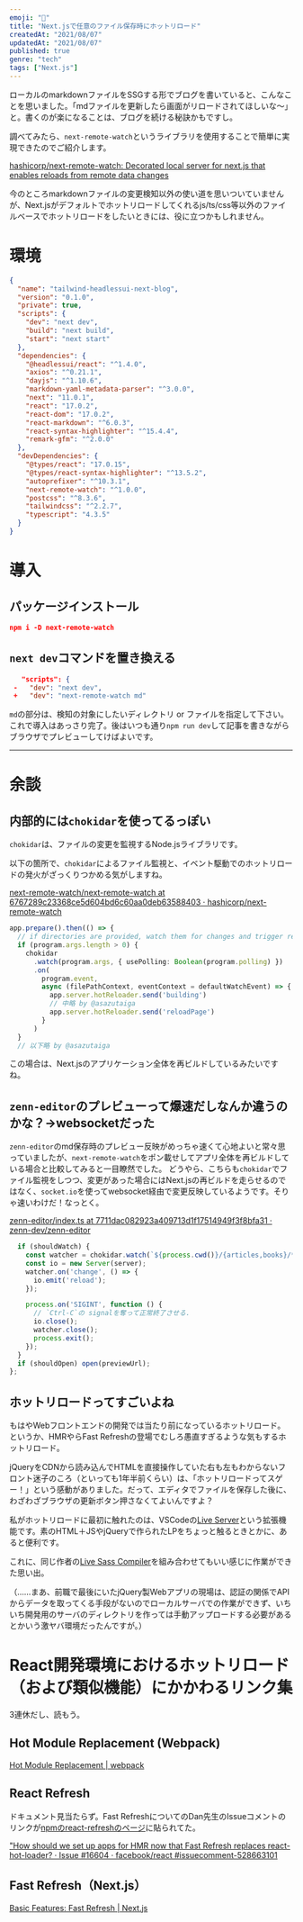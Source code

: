```yaml
---
emoji: "🦈"
title: "Next.jsで任意のファイル保存時にホットリロード"
createdAt: "2021/08/07"
updatedAt: "2021/08/07"
published: true
genre: "tech"
tags: ["Next.js"]
---
```


ローカルのmarkdownファイルをSSGする形でブログを書いていると、こんなことを思いました。「mdファイルを更新したら画面がリロードされてほしいな～」と。書くのが楽になることは、ブログを続ける秘訣かもですし。

調べてみたら、`next-remote-watch`というライブラリを使用することで簡単に実現できたのでご紹介します。

[hashicorp/next-remote-watch: Decorated local server for next.js that enables reloads from remote data changes](https://github.com/hashicorp/next-remote-watch)

今のところmarkdownファイルの変更検知以外の使い道を思いついていませんが、Next.jsがデフォルトでホットリロードしてくれるjs/ts/css等以外のファイルベースでホットリロードをしたいときには、役に立つかもしれません。

# 環境

```json
{
  "name": "tailwind-headlessui-next-blog",
  "version": "0.1.0",
  "private": true,
  "scripts": {
    "dev": "next dev",
    "build": "next build",
    "start": "next start"
  },
  "dependencies": {
    "@headlessui/react": "^1.4.0",
    "axios": "^0.21.1",
    "dayjs": "^1.10.6",
    "markdown-yaml-metadata-parser": "^3.0.0",
    "next": "11.0.1",
    "react": "17.0.2",
    "react-dom": "17.0.2",
    "react-markdown": "^6.0.3",
    "react-syntax-highlighter": "^15.4.4",
    "remark-gfm": "^2.0.0"
  },
  "devDependencies": {
    "@types/react": "17.0.15",
    "@types/react-syntax-highlighter": "^13.5.2",
    "autoprefixer": "^10.3.1",
    "next-remote-watch": "^1.0.0",
    "postcss": "^8.3.6",
    "tailwindcss": "^2.2.7",
    "typescript": "4.3.5"
  }
}
```

# 導入

## パッケージインストール

```json
npm i -D next-remote-watch
```

## `next dev`コマンドを置き換える

```json
   "scripts": {
 -   "dev": "next dev",
 +   "dev": "next-remote-watch md"
```

`md`の部分は、検知の対象にしたいディレクトリ or ファイルを指定して下さい。
これで導入はあっさり完了。後はいつも通り`npm run dev`して記事を書きながらブラウザでプレビューしてけばよいです。

---

# 余談

## 内部的には`chokidar`を使ってるっぽい

`chokidar`は、ファイルの変更を監視するNode.jsライブラリです。

以下の箇所で、`chokidar`によるファイル監視と、イベント駆動でのホットリロードの発火がざっくりつかめる気がしますね。

[next-remote-watch/next-remote-watch at 6767289c23368ce5d604bd6c60aa0deb63588403 · hashicorp/next-remote-watch](https://github.com/hashicorp/next-remote-watch/blob/6767289c23368ce5d604bd6c60aa0deb63588403/bin/next-remote-watch#L44)

```ts
app.prepare().then(() => {
  // if directories are provided, watch them for changes and trigger reload
  if (program.args.length > 0) {
    chokidar
      .watch(program.args, { usePolling: Boolean(program.polling) })
      .on(
        program.event,
        async (filePathContext, eventContext = defaultWatchEvent) => {
          app.server.hotReloader.send('building')
          // 中略 by @asazutaiga
          app.server.hotReloader.send('reloadPage')
        }
      )
  }
  // 以下略 by @asazutaiga
```

この場合は、Next.jsのアプリケーション全体を再ビルドしているみたいですね。

## `zenn-editor`のプレビューって爆速だしなんか違うのかな？→websocketだった

`zenn-editor`のmd保存時のプレビュー反映がめっちゃ速くて心地よいと常々思っていましたが、`next-remote-watch`をポン載せしてアプリ全体を再ビルドしている場合と比較してみると一目瞭然でした。
どうやら、こちらも`chokidar`でファイル監視をしつつ、変更があった場合にはNext.jsの再ビルドを走らせるのではなく、`socket.io`を使ってwebsocket経由で変更反映しているようです。そりゃ速いわけだ！なっとく。

[zenn-editor/index.ts at 7711dac082923a409713d1f17514949f3f8bfa31 · zenn-dev/zenn-editor](https://github.com/zenn-dev/zenn-editor/blob/7711dac082923a409713d1f17514949f3f8bfa31/packages/zenn-cli/cli/preview/index.ts#L54)

```ts
  if (shouldWatch) {
    const watcher = chokidar.watch(`${process.cwd()}/{articles,books}/**/*`);
    const io = new Server(server);
    watcher.on('change', () => {
      io.emit('reload');
    });

    process.on('SIGINT', function () {
      // `Ctrl-C`の signalを奪って正常終了させる.
      io.close();
      watcher.close();
      process.exit();
    });
  }
  if (shouldOpen) open(previewUrl);
};
```

## ホットリロードってすごいよね

もはやWebフロントエンドの開発では当たり前になっているホットリロード。というか、HMRやらFast Refreshの登場でむしろ愚直すぎるような気もするホットリロード。

jQueryをCDNから読み込んでHTMLを直接操作していた右も左もわからないフロント迷子のころ（といっても1年半前くらい）は、「ホットリロードってスゲー！」という感動がありました。だって、エディタでファイルを保存した後に、わざわざブラウザの更新ボタン押さなくてよいんですよ？

私がホットリロードに最初に触れたのは、VSCodeの[Live Server](https://marketplace.visualstudio.com/items?itemName=ritwickdey.LiveServer)という拡張機能です。素のHTML＋JSやjQueryで作られたLPをちょっと触るときとかに、あると便利です。

これに、同じ作者の[Live Sass Compiler](https://marketplace.visualstudio.com/items?itemName=ritwickdey.live-sass)を組み合わせてもいい感じに作業ができた思い出。

（……まあ、前職で最後にいたjQuery製Webアプリの現場は、認証の関係でAPIからデータを取ってくる手段がないのでローカルサーバでの作業ができず、いちいち開発用のサーバのディレクトリを作っては手動アップロードする必要があるとかいう激ヤバ環境だったんですが。）

# React開発環境におけるホットリロード（および類似機能）にかかわるリンク集

3連休だし、読もう。

## Hot Module Replacement (Webpack)

[Hot Module Replacement | webpack](https://webpack.js.org/concepts/hot-module-replacement/)

## React Refresh

ドキュメント見当たらず。Fast RefreshについてのDan先生のIssueコメントのリンクが[npmのreact-refreshのページ](https://www.npmjs.com/package/react-refresh)に貼られてた。

["How should we set up apps for HMR now that Fast Refresh replaces react-hot-loader? · Issue #16604 · facebook/react #issuecomment-528663101](https://github.com/facebook/react/issues/16604#issuecomment-528663101)


## Fast Refresh（Next.js）

[Basic Features: Fast Refresh | Next.js](https://nextjs.org/docs/basic-features/fast-refresh)



